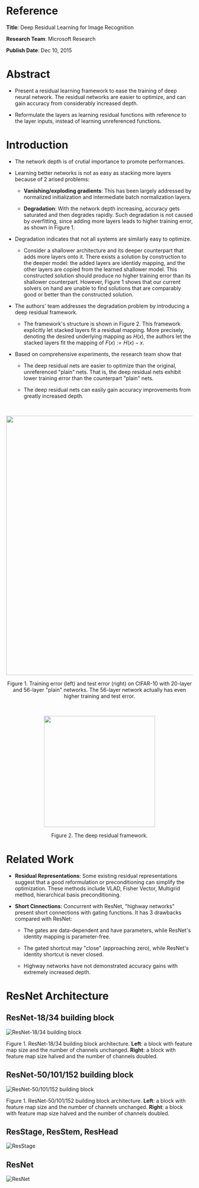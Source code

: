 # Reference

**Title**: Deep Residual Learning for Image Recognition

**Research Team**: Microsoft Research

**Publish Date**: Dec 10, 2015

# Abstract

* Present a residual learning framework to ease the training of deep neural network. The residual networks are easier to optimize, and can gain accuracy from considerably increased depth.

* Reformulate the layers as learning residual functions with reference to the layer inputs, instead of learning unreferenced functions.

# Introduction

* The network depth is of crutial importance to promote performances.
  
* Learning better networks is not as easy as stacking more layers because of 2 arised problems:

  * **Vanishing/exploding gradients**: This has been largely addressed by normalized initialization and intermediate batch normalization layers.

  * **Degradation**: With the network depth increasing, accuracy gets saturated and then degrades rapidly. Such degradation is not caused by overfitting, since adding more layers leads to higher training error, as shown in Figure 1.

* Degradation indicates that not all systems are similarly easy to optimize. 

  * Consider a shallower architecture and its deeper counterpart that adds more layers onto it. There exists a solution by construction to the deeper model: the added layers are identidy mapping, and the other layers are copied from the learned shallower model. This constructed solution should produce no higher training error than its shallower counterpart. However, Figure 1 shows that our current solvers on hand are unable to find solutions that are comparably good or better than the constructed solution.

* The authors' team addresses the degradation problem by introducing a deep residual framework. 

  * The framework's structure is shown in Figure 2. This framework explicitly let stacked layers fit a residual mapping. More precisely, denoting the desired underlying mapping as $H(x)$, the authors let the stacked layers fit the mapping of $F(x):=H(x)-x$. 

* Based on comprehensive experiments, the research team show that

  * The deep residual nets are easier to optimize than the original, unreferenced "plain" nets. That is, the deep residual nets exhibit lower training error than the counterpart "plain" nets.

  * The deep residual nets can easily gain accuracy improvements from greatly increased depth.

<br>

<p style="text-align: center"><img src="./img/arXiv_1512_03385/Figure1.png" width="700"></p>
<p style="text-align: center"> Figure 1. Training error (left) and test error (right) on CIFAR-10 with 20-layer and 56-layer "plain" networks. The 56-layer network actually has even higher training and test error. </p>

<br>

<p style="text-align: center"><img src="./img/arXiv_1512_03385/Figure2.png" width="300"></p>
<p style="text-align: center">Figure 2. The deep residual framework.</p>

# Related Work

* **Residual Representations**: Some existing residual representations suggest that a good reformulation or preconditioning can simplify the optimization. These methods include VLAD, Fisher Vector, Multigrid method, hierarchical basis preconditioning. 

* **Short Cinnections**: Concurrent with ResNet, "highway networks" present short connections with gating functions. It has 3 drawbacks compared with ResNet:

  * The gates are data-dependent and have parameters, while ResNet's identity mapping is parameter-free.

  * The gated shortcut may "close" (approaching zero), while ResNet's identity shortcut is never closed.

  * Highway networks have not demonstrated accuracy gains with extremely increased depth.

# ResNet Architecture

## ResNet-18/34 building block

![ResNet-18/34 building block](./img/arXiv_1512_03385/ResNet_18_34_building_block.png)

Figure 1. ResNet-18/34 building block architecture. **Left**: a block with feature map size and the number of channels unchanged. **Right**: a block with feature map size halved and the number of channels doubled.

## ResNet-50/101/152 building block

![ResNet-50/101/152 building block](./img/arXiv_1512_03385/ResNet_50_101_152_building_block.png)

Figure 1. ResNet-50/101/152 building block architecture. **Left**: a block with feature map size and the number of channels unchanged. **Right**: a block with feature map size halved and the number of channels doubled.

## ResStage, ResStem, ResHead

![ResStage](./img/arXiv_1512_03385/ResStage_ResStem_ResHead.png)

## ResNet

![ResNet](./img/arXiv_1512_03385/ResNet.png)